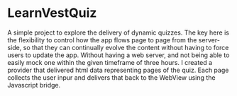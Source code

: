 # LearnVestQuiz
A simple project to explore the delivery of dynamic quizzes. The key here is the flexibility to control how the app flows page to page from the server-side, so that they can continually evolve the content without having to force users to update the app. Without having a web server, and not being able to easily mock one within the given timeframe of three hours. I created a provider that delivered html data representing pages of the quiz. Each page collects the user inpur and delivers that back to the WebView using the Javascript bridge.
